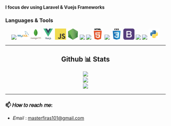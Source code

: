 
#### I focus dev using Laravel & Vuejs Frameworks


### Languages & Tools



<p align="center">

  <div align="center">
  <code><img height="35" src="https://cdn.jsdelivr.net/gh/devicons/devicon@latest/icons/laravel/laravel-original.svg"></code>
  <code><img height="35" src="https://raw.githubusercontent.com/devicons/devicon/master/icons/mysql/mysql-original-wordmark.svg"></code>
  <code><img height="35" src="https://raw.githubusercontent.com/devicons/devicon/master/icons/mongodb/mongodb-original-wordmark.svg"></code>
  <code><img height="35" src="https://raw.githubusercontent.com/devicons/devicon/master/icons/vuejs/vuejs-original-wordmark.svg"></code>
  <code><img height="35" src="https://raw.githubusercontent.com/github/explore/80688e429a7d4ef2fca1e82350fe8e3517d3494d/topics/javascript/javascript.png"></code>
  <code><img height="35" src="https://raw.githubusercontent.com/github/explore/80688e429a7d4ef2fca1e82350fe8e3517d3494d/topics/nodejs/nodejs.png"></code>
  <code><img height="35" src="https://cdn.svgporn.com/logos/php.svg"></code>
  <code><img height="35" src="https://www.vectorlogo.zone/logos/figma/figma-icon.svg"></code>
  <code><img height="35" src="https://raw.githubusercontent.com/github/explore/80688e429a7d4ef2fca1e82350fe8e3517d3494d/topics/html/html.png"></code>
  <code><img height="35" src="https://cdn.svgporn.com/logos/tailwindcss-icon.svg"></code>
  <code><img height="35" src="https://raw.githubusercontent.com/github/explore/80688e429a7d4ef2fca1e82350fe8e3517d3494d/topics/css/css.png"></code>
  <code><img height="35" src="https://raw.githubusercontent.com/github/explore/80688e429a7d4ef2fca1e82350fe8e3517d3494d/topics/bootstrap/bootstrap.png"></code>
  <code><img height="35" src="https://cdn.svgporn.com/logos/git-icon.svg"></code>
  <code><img height="35" src="https://cdn.svgporn.com/logos/sass.svg"></code>
  <code><img height="35" src="https://raw.githubusercontent.com/github/explore/80688e429a7d4ef2fca1e82350fe8e3517d3494d/topics/python/python.png"></code>
  </div>
  </p>

---

<p align="center">
 <h2 align="center">Github 📊 Stats</h2>
</p>

 <div align="center">
  
  ![](https://github-readme-stats.vercel.app/api?username=masterfiras101&theme=transparent&hide_border=false&include_all_commits=false&count_private=false)<br/>
  ![](https://github-readme-streak-stats.herokuapp.com/?user=masterfiras101&theme=transparent&hide_border=false)<br/>
  ![](https://github-readme-stats.vercel.app/api/top-langs/?username=masterfiras101&theme=transparent&hide_border=false&include_all_commits=false&count_private=false&layout=compact)
  
 </div>

---

 
### 📫 𝐻𝑜𝑤 𝑡𝑜 𝑟𝑒𝑎𝑐ℎ 𝑚𝑒:

- 𝐸𝑚𝑎𝑖𝑙 : masterfiras101@gmail.com

  
